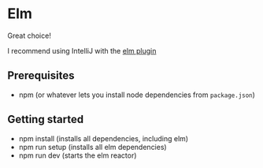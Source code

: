 # Elm

Great choice!

I recommend using IntelliJ with the [elm plugin](https://plugins.jetbrains.com/plugin/10268-elm)

## Prerequisites
- npm (or whatever lets you install node dependencies from `package.json`)

## Getting started
- npm install (installs all dependencies, including elm)
- npm run setup (installs all elm dependencies)
- npm run dev (starts the elm reactor)
